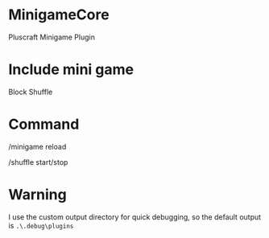 # MinigameCore
Pluscraft Minigame Plugin

# Include mini game
Block Shuffle

# Command 
/minigame reload

/shuffle start/stop


# Warning
I use the custom output directory for quick debugging, so the default output is `.\.debug\plugins`
